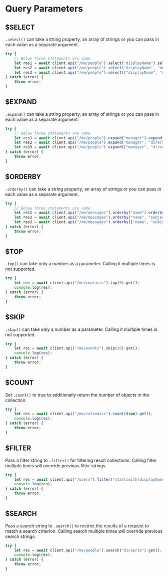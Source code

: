 # Query Parameters

## $SELECT

`.select()` can take a string property, an array of strings or you can pass in each value as a separate argument.

```typescript
try {
    // Below three statements are same
    let res1 = await client.api("/me/people").select("displayName").select("department").get();
    let res2 = await client.api("/me/people").select("displayName", "department").get();
    let res3 = await client.api("/me/people").select(["displayName", "department"]).get();
} catch (error) {
    throw error;
}
```

## $EXPAND

`.expand()` can take a string property, an array of strings or you can pass in each value as a separate argument.

```typescript
try {
    // Below three statements are same
    let res1 = await client.api("/me/people").expand("manager").expand("directReports").get();
    let res2 = await client.api("/me/people").expand("manager", "directReports").get();
    let res3 = await client.api("/me/people").expand(["manager", "directReports"]).get();
} catch (error) {
    throw error;
}
```

## $ORDERBY

`.orderby()` can take a string property, an array of strings or you can pass in each value as a separate argument.

```typescript
try {
    // Below three statements are same
    let res1 = await client.api("/me/messages").orderby("name").orderby("subject").get();
    let res2 = await client.api("/me/messages").orderby("name", "subject").get();
    let res3 = await client.api("/me/messages").orderby(["name", "subject"]).get();
} catch (error) {
    throw error;
}
```

## $TOP

`.top()` can take only a number as a parameter. Calling it multiple times is not supported.

```typescript
try {
    let res = await client.api("/me/contacts").top(5).get();
    console.log(res);
} catch (error) {
    throw error;
}
```

## $SKIP

`.skip()` can take only a number as a parameter. Calling it multiple times is not supported.

```typescript
try {
    let res = await client.api("/me/events").skip(10).get();
    console.log(res);
} catch (error) {
    throw error;
}
```

## $COUNT

Set `.count()` to true to additionally return the number of objects in the collection.

````typescript
try {
    let res = await client.api("/me/calendars").count(true).get();
    console.log(res);
} catch (error) {
    throw error;
}
````

## $FILTER

Pass a filter string to `.filter()` for filtering result collections. Calling filter multiple times will override previous filter strings.

````typescript
try {
    let res = await client.api("/users").filter("startswith(displayName, 'dicaprio')").get();
    console.log(res);
} catch (error) {
    throw error;
}
````

## $SEARCH

Pass a search string to `.search()` to restrict the results of a request to match a search criterion. Calling search multiple times will override previous search strings.

```typescript
try {
    let res = await client.api("/me/people").search("dicaprio").get();
    console.log(res);
} catch (error) {
    throw error;
}
```
